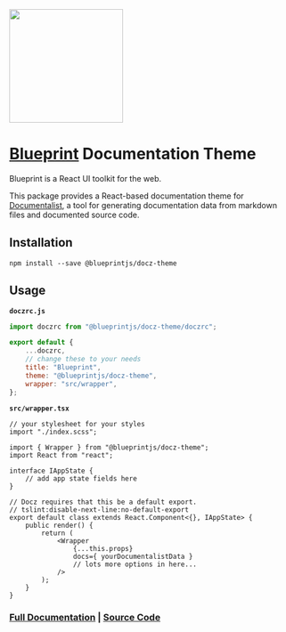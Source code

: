<img height="204" src="https://cloud.githubusercontent.com/assets/464822/20228152/d3f36dc2-a804-11e6-80ff-51ada2d13ea7.png">

# [Blueprint](http://blueprintjs.com/) Documentation Theme

Blueprint is a React UI toolkit for the web.

This package provides a React-based documentation theme for
[Documentalist](https://github.com/palantir/documentalist/), a tool for generating documentation
data from markdown files and documented source code.

## Installation

```
npm install --save @blueprintjs/docz-theme
```

## Usage

**`doczrc.js`**
```js
import doczrc from "@blueprintjs/docz-theme/doczrc";

export default {
    ...doczrc,
    // change these to your needs
    title: "Blueprint",
    theme: "@blueprintjs/docz-theme",
    wrapper: "src/wrapper",
};
```

**`src/wrapper.tsx`**

```tsx
// your stylesheet for your styles
import "./index.scss";

import { Wrapper } from "@blueprintjs/docz-theme";
import React from "react";

interface IAppState {
    // add app state fields here
}

// Docz requires that this be a default export.
// tslint:disable-next-line:no-default-export
export default class extends React.Component<{}, IAppState> {
    public render() {
        return (
            <Wrapper
                {...this.props}
                docs={ yourDocumentalistData }
                // lots more options in here...
            />
        );
    }
}

```

### [Full Documentation](http://blueprintjs.com/docs) | [Source Code](https://github.com/palantir/blueprint)
